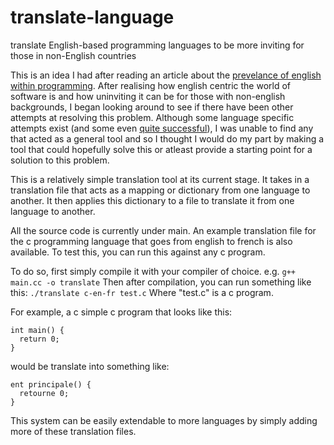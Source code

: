 # translate-language
translate English-based programming languages to be more inviting for those in non-English countries

This is an idea I had after reading an article about the [prevelance of english within programming](https://www.google.ca/amp/s/www.wired.com/story/coding-is-for-everyoneas-long-as-you-speak-english/amp). 
After realising how english centric the world of software is and how uninviting it can be for those with non-english backgrounds, I began looking around to see if there have been other attempts at resolving this problem. Although some language specific attempts exist (and some even [quite successful](https://github.com/metaphorm/international-scheme)), I was unable to find any that acted as a general tool and so I thought I would do my part by making a tool that could hopefully solve this or atleast provide a starting point for a solution to this problem. 

This is a relatively simple translation tool at its current stage. It takes in a translation file that acts as a mapping or dictionary from one language to another. It then applies this dictionary to a file to translate it from one language to another. 


All the source code is currently under main. An example translation file for the c programming language that goes from english to french is also available.
To test this, you can run this against any c program. 

To do so, first simply compile it with your compiler of choice. e.g. `g++ main.cc -o translate`
Then after compilation, you can run something like this: `./translate c-en-fr test.c`
Where "test.c" is a c program.

For example, a c simple c program that looks like this:
```
int main() {
  return 0;
}
```
would be translate into something like:
```
ent principale() {
  retourne 0;
}
```

This system can be easily extendable to more languages by simply adding more of these translation files.
